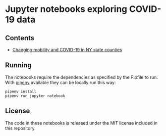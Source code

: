 Jupyter notebooks exploring COVID-19 data
=========================================

## Contents

- [Changing mobility and COVID-19 in NY state counties](Mobility%20vs%20COVID-19%20growth%20plot.ipynb)

## Running

The notebooks require the dependencies as specified by the Pipfile to run. With [pipenv](https://pipenv.pypa.io/en/latest/) available they can be locally run this way:

    pipenv install
    pipenv run jupyter notebook

## License

The code in these notebooks is released under the MIT license included in this repository.
